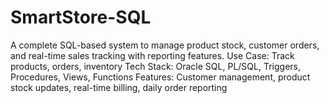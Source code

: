 # SmartStore-SQL
A complete SQL-based system to manage product stock, customer orders, and real-time sales tracking with reporting features.
Use Case: Track products, orders, inventory
Tech Stack: Oracle SQL, PL/SQL, Triggers, Procedures, Views, Functions
Features: Customer management, product stock updates, real-time billing, daily order reporting


